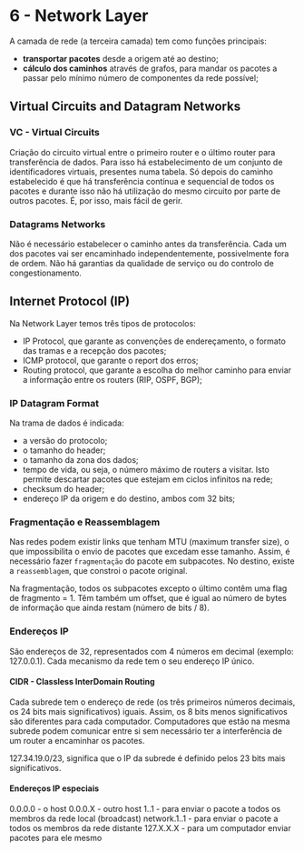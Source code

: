 # 6 - Network Layer

A camada de rede (a terceira camada) tem como funções principais:

- **transportar pacotes** desde a origem até ao destino;
- **cálculo dos caminhos** através de grafos, para mandar os pacotes a passar pelo mínimo número de componentes da rede possível;

## Virtual Circuits and Datagram Networks

### VC - Virtual Circuits

Criação do circuito virtual entre o primeiro router e o último router para transferência de dados. Para isso há estabelecimento de um conjunto de identificadores virtuais, presentes numa tabela. Só depois do caminho estabelecido é que há transferência contínua e sequencial de todos os pacotes e durante isso não há utilização do mesmo circuito por parte de outros pacotes. É, por isso, mais fácil de gerir.

### Datagrams Networks

Não é necessário estabelecer o caminho antes da transferência. Cada um dos pacotes vai ser encaminhado independentemente, possivelmente fora de ordem. Não há garantias da qualidade de serviço ou do controlo de congestionamento. 

## Internet Protocol (IP)

Na Network Layer temos três tipos de protocolos:

- IP Protocol, que garante as convenções de endereçamento, o formato das tramas e a recepção dos pacotes;
- ICMP protocol, que garante o report dos erros;
- Routing protocol, que garante a escolha do melhor caminho para enviar a informação entre os routers (RIP, OSPF, BGP);

### IP Datagram Format

Na trama de dados é indicada:
- a versão do protocolo;
- o tamanho do header;
- o tamanho da zona dos dados;
- tempo de vida, ou seja, o número máximo de routers a visitar. Isto permite descartar pacotes que estejam em ciclos infinitos na rede;
- checksum do header;
- endereço IP da origem e do destino, ambos com 32 bits;

### Fragmentação e Reassemblagem

Nas redes podem existir links que tenham MTU (maximum transfer size), o que impossibilita o envio de pacotes que excedam esse tamanho. Assim, é necessário fazer `fragmentação` do pacote em subpacotes. No destino, existe a `reassemblagem`, que constroi o pacote original.

Na fragmentação, todos os subpacotes excepto o último contêm uma flag de fragmento = 1. Têm também um offset, que é igual ao número de bytes de informação que ainda restam (número de bits / 8).

### Endereços IP

São endereços de 32, representados com 4 números em decimal (exemplo: 127.0.0.1). Cada mecanismo da rede tem o seu endereço IP único.

#### CIDR - Classless InterDomain Routing

Cada subrede tem o endereço de rede (os três primeiros números decimais, os 24 bits mais significativos) iguais. Assim, os 8 bits menos significativos são diferentes para cada computador. Computadores que estão na mesma subrede podem comunicar entre si sem necessário ter a interferência de um router a encaminhar os pacotes. 

127.34.19.0/23, significa que o IP da subrede é definido pelos 23 bits mais significativos. 

#### Endereços IP especiais

0.0.0.0 - o host
0.0.0.X - outro host
1..1 - para enviar o pacote a todos os membros da rede local (broadcast)
network.1..1 - para enviar o pacote a todos os membros da rede distante
127.X.X.X - para um computador enviar pacotes para ele mesmo